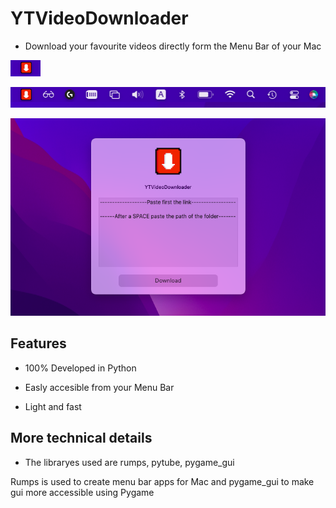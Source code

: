 # YTVideoDownloader

- Download your favourite videos directly form the Menu Bar of your Mac

![Alt text](1.png?raw=true)

![Alt text](2.png?raw=true)

![Alt text](3.png?raw=true)



## Features

- 100% Developed in Python

- Easly accesible from your Menu Bar

- Light and fast

## More technical details

- The libraryes used are rumps, pytube, pygame_gui

Rumps is used to create menu bar apps for Mac and pygame_gui to make gui more accessible using Pygame
